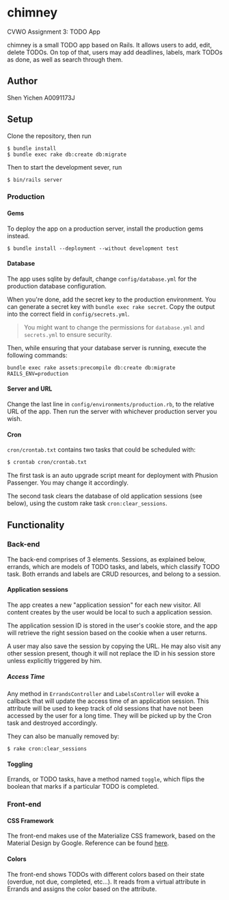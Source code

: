 # chimney
CVWO Assignment 3: TODO App

chimney is a small TODO app based on Rails. It allows users to add, edit, delete TODOs. On top of that, users may add deadlines, labels, mark TODOs as done, as well as search through them.

## Author

Shen Yichen
A0091173J

## Setup

Clone the repository, then run

```
$ bundle install
$ bundle exec rake db:create db:migrate
```

Then to start the development sever, run

```
$ bin/rails server
```

### Production

#### Gems

To deploy the app on a production server, install the production gems instead.

```
$ bundle install --deployment --without development test
```

#### Database

The app uses sqlite by default, change `config/database.yml` for the production database configuration.

When you're done, add the secret key to the production environment. You can generate a secret key with `bundle exec rake secret`. Copy the output into the correct field in `config/secrets.yml`.

> You might want to change the permissions for `database.yml` and `secrets.yml` to ensure security.

Then, while ensuring that your database server is running, execute the following commands:

```
bundle exec rake assets:precompile db:create db:migrate RAILS_ENV=production
```

#### Server and URL

Change the last line in `config/environments/production.rb`, to the relative URL of the app. Then run the server with whichever production server you wish.

#### Cron

`cron/crontab.txt` contains two tasks that could be scheduled with:

```bash
$ crontab cron/crontab.txt
```

The first task is an auto upgrade script meant for deployment with Phusion Passenger. You may change it accordingly.

The second task clears the database of old application sessions (see below), using the custom rake task `cron:clear_sessions`.

## Functionality

### Back-end

The back-end comprises of 3 elements. Sessions, as explained below, errands, which are models of TODO tasks, and labels, which classify TODO task. Both errands and labels are CRUD resources, and belong to a session.

#### Application sessions

The app creates a new "application session" for each new visitor. All content creates by the user would be local to such a application session.

The application session ID is stored in the user's cookie store, and the app will retrieve the right session based on the cookie when a user returns.

A user may also save the session by copying the URL. He may also visit any other session present, though it will not replace the ID in his session store unless explicitly triggered by him.

##### Access Time

Any method in `ErrandsController` and `LabelsController` will evoke a callback that will update the access time of an application session. This attribute will be used to keep track of old sessions that have not been accessed by the user for a long time. They will be picked up by the Cron task and destroyed accordingly.

They can also be manually removed by:

```
$ rake cron:clear_sessions
```

#### Toggling

Errands, or TODO tasks, have a method named `toggle`, which flips the boolean that marks if a particular TODO is completed.

### Front-end

#### CSS Framework

The front-end makes use of the Materialize CSS framework, based on the Material Design by Google. Reference can be found [here](http://materializecss.com/).

#### Colors

The front-end shows TODOs with different colors based on their state (overdue, not due, completed, etc...). It reads from a virtual attribute in Errands and assigns the color based on the attribute.
